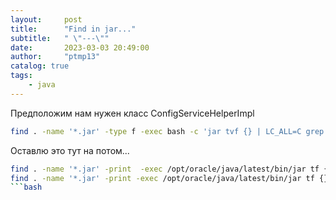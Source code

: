 ```yaml
---
layout:     post
title:      "Find in jar..."
subtitle:   " \"---\""
date:       2023-03-03 20:49:00
author:     "ptmp13"
catalog: true
tags:
    - java
---
```


Предположим нам нужен класс ConfigServiceHelperImpl
```bash
find . -name '*.jar' -type f -exec bash -c 'jar tvf {} | LC_ALL=C grep "ConfigServiceHelperImpl" 1>/dev/null;if [ "$?" = "0" ]; then echo {}; fi' \;
```

Оставлю это тут на потом...
```bash
find . -name '*.jar' -print  -exec /opt/oracle/java/latest/bin/jar tf {} \;|grep lalal
find . -name '*.jar' -print -exec /opt/oracle/java/latest/bin/jar tf {} \; > list_content_jar.txt
```bash